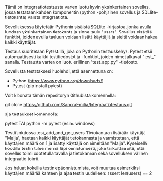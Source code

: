 Tämä on integraatiotestausta varten luotu hyvin yksinkertainen sovellus, jossa testataan kahden komponentin (python -pohjainen sovellus ja SQLlite-tietokanta) välistä integraatiota.

Sovelluksessa käytetään Pythonin sisäistä SQLlite -kirjastoa, jonka avulla luodaan yksinkertainen tietokanta ja sinne taulu "users".
Sovellus sisältää funktiot, joiden avulla tauluun voidaan lisätä käyttäjiä  ja sieltä voidaan hakea kaikki käyttäjät. 

Testaus suoritetaan Pytest:llä, joka on Pythonin testauskehys. Pytest etsii automaattisesti kaikki testitiedostot ja -funktiot, joiden nimet alkavat "test_" sanalla. 
Testausta varten on luotu erillinen "test_app.py" -tiedosto. 

Sovellusta testataksesi huolehdi, että asennettuna on:

- Python (https://www.python.org/downloads/)
- Pytest (pip install pytest)

Voit kloonata tämän repositoryn Githubista komennolla:

git clone https://github.com/SandraEmilia/Integraatiotestaus.git

aja testaukset komennolla:

pytest
TAI
python -m pytest (esim. windows)

Testifunktiossa test_add_and_get_users Tietokantaan lisätään käyttäjä "Maija", haetaan kaikki käyttäjät tietokannasta ja varmistetaan, että käyttäjien määrä on 1 ja lisätty käyttäjä on nimeltään "Maija".
Kyseisellä koodilla testin tulee mennä läpi onnistuneesti, joka tarkoittaa sitä, että sovellus toimi odotetulla tavalla ja tietokannan sekä sovelluksen välinen integraatio toimii. 

Jos haluat kokeilla testin epäonnistumista, voit muuttaa esimerkiksi käyttäjien määrää kahteen ja ajaa testin uudelleen:
assert len(users) == 2 
